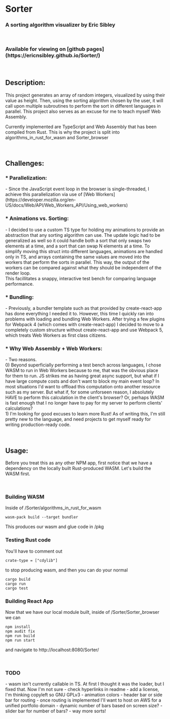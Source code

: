 <h1>Sorter</h1>
<h3>A sorting algorithm visualizer by Eric Sibley</h3>
<br />
<h3>Available for viewing on [github pages](https://ericnsibley.github.io/Sorter/)</h3>
<br />

<h2>Description:</h2>
<p>This project generates an array of random integers, visualized by using their value as height. Then, using the sorting algorithm chosen by the user, it will call upon multiple subroutines to perform the sort in different languages in parallel. This project also serves as an excuse for me to teach myself Web Assembly.</p>
<p>Currently implemented are TypeScript and Web Assembly that has been compiled from Rust. This is why the project is split into algorithms_in_rust_for_wasm and Sorter_browser</p>
<br />

<h2>Challenges:</h2>
<h3> * Parallelization:</h3>
<p>    - Since the JavaScript event loop in the browser is single-threaded, I achieve this parallelization via use of [Web Workers](https://developer.mozilla.org/en-US/docs/Web/API/Web_Workers_API/Using_web_workers)</p>
<h3> * Animations vs. Sorting:</h3>
<p>    - I decided to use a custom TS type for holding my animations to provide an abstraction that any sorting algorithm can use. The update logic had to be generalized as well so it could handle both a sort that only swaps two elements at a time, and a sort that can swap N elements at a time. To simplify moving this struct into different languages, animations are handled only in TS, and arrays containing the same values are moved into the workers that perform the sorts in parallel. This way, the output of the workers can be compared against what they should be independent of the render loop.  <br>
This facillitates a snappy, interactive test bench for comparing language performance.</p>
<h3> * Bundling:</h3>
<p>    - Previously, a bundler template such as that provided by create-react-app has done everything I needed it to. However, this time I quickly ran into problems with loading and bundling Web Workers. After trying a few plugins for Webpack 4 (which comes with create-react-app) I decided to move to a completely custom structure without create-react-app and use Webpack 5, which treats Web Workers as first class citizens.</p>
<h3> * Why Web Assembly + Web Workers:</h3>
<p>    - Two reasons. <br />
0) Beyond superficially performing a test bench across languages, I chose WASM to run in Web Workers because to me, that was the obvious place for them to run. JS strikes me as having great async support, but what if I have large compute costs and don't want to block my main event loop? In most situations I'd want to offload this computation onto another resource such as my server. But what if, for some unforseen reason, I absolutely HAVE to perform this calculation in the client's browser? Or, perhaps WASM is fast enough that I no longer have to pay for my server to perform clients' calculations? <br />
1) I'm looking for good excuses to learn more Rust! As of writing this, I'm still pretty new to the language, and need projects to get myself ready for writing production-ready code. <br />
</p>
<br />

<h2>Usage:</h2>
<p>Before you treat this as any other NPM app, first notice that we have a dependency on the locally built Rust-produced WASM. Let's build the WASM first.</p><br />

<h3>Building WASM</h3>
<p>Inside of /Sorter/algorithms_in_rust_for_wasm

```
wasm-pack build --target bundler
```

This produces our wasm and glue code in /pkg
</p>
<h3>Testing Rust code</h3>
<p>You'll have to comment out 

```
crate-type = ["cdylib"]
```

to stop producing wasm, and then you can do your normal 

```
cargo build
cargo run
cargo test
```
</p>
<h3>Building React App</h3>
<p>
Now that we have our local module built, inside of /Sorter/Sorter_browser we can 

```
npm install
npm audit fix
npm run build
npm run start
```

and navigate to http://localhost:8080/Sorter/
</p>
<br />

<h3>TODO</h3>
    - wasm isn't currently callable in TS. At first I thought it was the loader, but I fixed that. Now I'm not sure
    - check hyperlinks in readme 
    - add a license, I'm thinking copyleft so GNU GPLv3
    - animation colors
    - header bar or side bar for routing
      - once routing is implemented I'll want to host on AWS for a unified portfolio domain
    - dynamic number of bars based on screen size? 
    - slider bar for number of bars? 
    - way more sorts! 
